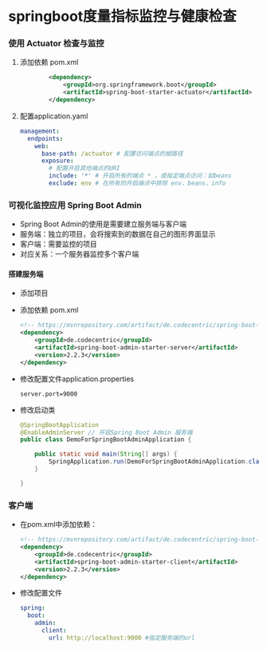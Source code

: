 # springboot度量指标监控与健康检查

### 使用 Actuator 检查与监控

1. 添加依赖 pom.xml

   ```xml
           <dependency>
               <groupId>org.springframework.boot</groupId>
               <artifactId>spring-boot-starter-actuator</artifactId>
           </dependency>
   ```

2. 配置application.yaml

   ```yaml
   management:
     endpoints:
       web:
         base-path: /actuator # 配置访问端点的根路径
         exposure:
           # 配置开启其他端点的URI
           include: '*' # 开启所有的端点 * ，或指定端点访问：如beans
           exclude: env # 在所有的开启端点中排除 env，beans，info
   ```

### 可视化监控应用 Spring Boot Admin

- Spring Boot Admin的使用是需要建立服务端与客户端
- 服务端：独立的项目，会将搜索到的数据在自己的图形界面显示
- 客户端：需要监控的项目
- 对应关系：一个服务器监控多个客户端

#### 搭建服务端

- 添加项目

- 添加依赖 pom.xml

  ```xml
  <!-- https://mvnrepository.com/artifact/de.codecentric/spring-boot-admin-starter-server -->
  <dependency>
      <groupId>de.codecentric</groupId>
      <artifactId>spring-boot-admin-starter-server</artifactId>
      <version>2.2.3</version>
  </dependency>
  ```

- 修改配置文件application.properties

  ```properties
  server.port=9000
  ```

- 修改启动类

  ```java
  @SpringBootApplication
  @EnableAdminServer // 开启Spring Boot Admin 服务端
  public class DemoForSpringBootAdminApplication {
  
      public static void main(String[] args) {
          SpringApplication.run(DemoForSpringBootAdminApplication.class, args);
      }
  
  }
  ```

### 客户端

- 在pom.xml中添加依赖：

  ```xml
  <!-- https://mvnrepository.com/artifact/de.codecentric/spring-boot-admin-starter-client -->
  <dependency>
      <groupId>de.codecentric</groupId>
      <artifactId>spring-boot-admin-starter-client</artifactId>
      <version>2.2.3</version>
  </dependency>
  ```

- 修改配置文件

  ```yaml
  spring:
    boot:
      admin:
        client:
          url: http://localhost:9000 #指定服务端的url
  ```

  